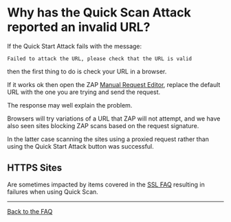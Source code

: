 # Why has the Quick Scan Attack reported an invalid URL?

If the Quick Start Attack fails with the message:
```
Failed to attack the URL, please check that the URL is valid
```
then the first thing to do is check your URL in a browser.

If it works ok then open the ZAP [Manual Request Editor](https://github.com/zaproxy/zap-core-help/wiki/HelpUiDialogsMan_req), replace the default URL with the one you are trying and send the request.

The response may well explain the problem.

Browsers will try variations of a URL that ZAP will not attempt, and we have also seen sites blocking ZAP scans based on the request signature.

In the latter case scanning the sites using a proxied request rather than using the Quick Start Attack button was successful.

## HTTPS Sites

Are sometimes impacted by items covered in the [SSL FAQ](https://github.com/zaproxy/zaproxy/wiki/FAQsslHandshake) resulting in failures when using Quick Scan.

---

[Back to the FAQ](FAQtoplevel)